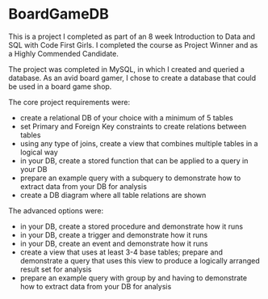 # BoardGameDB

This is a project I completed as part of an 8 week Introduction to Data and SQL with Code First Girls. I completed the course as Project Winner and as a Highly Commended Candidate.

The project was completed in MySQL, in which I created and queried a database. As an avid board gamer, I chose to create a database that could be used in a board game shop. 

The core project requirements were:
- create a relational DB of your choice with a minimum of 5 tables
- set Primary and Foreign Key constraints to create relations between tables
- using any type of joins, create a view that combines multiple tables in a logical way
- in your DB, create a stored function that can be applied to a query in your DB
- prepare an example query with a subquery to demonstrate how to extract data from your DB for analysis
- create a DB diagram where all table relations are shown

The advanced options were:
- in your DB, create a stored procedure and demonstrate how it runs
- in your DB, create a trigger and demonstrate how it runs
- in your DB, create an event and demonstrate how it runs
- create a view that uses at least 3-4 base tables; prepare and demonstrate a query that uses this view to produce a logically arranged result set for analysis
- prepare an example query with group by and having to demonstrate how to extract data from your DB for analysis
